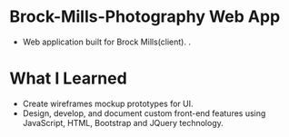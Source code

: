 # Brock-Mills-Photography Web App
* Web application built for Brock Mills(client).
.
# What I Learned
* Create wireframes mockup prototypes for UI.
* Design, develop, and document custom front-end features using JavaScript, HTML, Bootstrap and JQuery technology.
